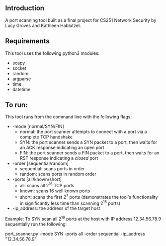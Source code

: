 ## Introduction
A port scanning tool built as a final project for CS251 Network Security by Lucy Groves and Kathleen 
Hablutzel.

## Requirements
This tool uses the following python3 modules:
* scapy
* socket
* random
* argparse
* time
* datetime

## To run:

This tool runs from the command line with the following flags:
* -mode [normal/SYN/FIN] 
    - normal: the port scanner attempts to connect with a port via a complete TCP handshake
    -  SYN: the port scanner sends a SYN packet to a port, then waits for an ACK response indicating an open port
    -  FIN: the port scanner sends a FIN packet to a port, then waits for an RST response indicating a *closed* port
* -order [sequential/random] 
    - sequential: scans ports in order
    - random: scans ports in random order
* -ports [all/known/short]
    - all: scans all 2<sup>16</sup> TCP ports
    - known: scans 16 well known ports
    - short: scans the first 2<sup>7</sup> ports (demonstrates the tool's functionality in significantly less time than scanning 2<sup>16</sup> ports)
* -ip_address: the address of the target host

Example: To SYN scan all 2<sup>16</sup> ports at the host with IP address 12.34.56.78.9 sequentially run the following:

port_scanner.py -mode SYN -ports all -order sequential -ip_address "12.34.56.78.9"

